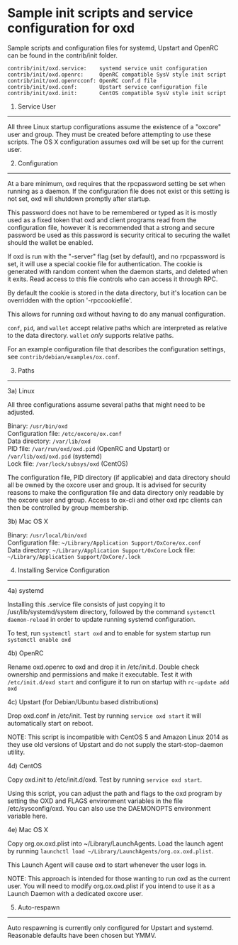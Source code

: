 Sample init scripts and service configuration for oxd
==========================================================

Sample scripts and configuration files for systemd, Upstart and OpenRC
can be found in the contrib/init folder.

    contrib/init/oxd.service:    systemd service unit configuration
    contrib/init/oxd.openrc:     OpenRC compatible SysV style init script
    contrib/init/oxd.openrcconf: OpenRC conf.d file
    contrib/init/oxd.conf:       Upstart service configuration file
    contrib/init/oxd.init:       CentOS compatible SysV style init script

1. Service User
---------------------------------

All three Linux startup configurations assume the existence of a "oxcore" user
and group.  They must be created before attempting to use these scripts.
The OS X configuration assumes oxd will be set up for the current user.

2. Configuration
---------------------------------

At a bare minimum, oxd requires that the rpcpassword setting be set
when running as a daemon.  If the configuration file does not exist or this
setting is not set, oxd will shutdown promptly after startup.

This password does not have to be remembered or typed as it is mostly used
as a fixed token that oxd and client programs read from the configuration
file, however it is recommended that a strong and secure password be used
as this password is security critical to securing the wallet should the
wallet be enabled.

If oxd is run with the "-server" flag (set by default), and no rpcpassword is set,
it will use a special cookie file for authentication. The cookie is generated with random
content when the daemon starts, and deleted when it exits. Read access to this file
controls who can access it through RPC.

By default the cookie is stored in the data directory, but it's location can be overridden
with the option '-rpccookiefile'.

This allows for running oxd without having to do any manual configuration.

`conf`, `pid`, and `wallet` accept relative paths which are interpreted as
relative to the data directory. `wallet` *only* supports relative paths.

For an example configuration file that describes the configuration settings,
see `contrib/debian/examples/ox.conf`.

3. Paths
---------------------------------

3a) Linux

All three configurations assume several paths that might need to be adjusted.

Binary:              `/usr/bin/oxd`  
Configuration file:  `/etc/oxcore/ox.conf`  
Data directory:      `/var/lib/oxd`  
PID file:            `/var/run/oxd/oxd.pid` (OpenRC and Upstart) or `/var/lib/oxd/oxd.pid` (systemd)  
Lock file:           `/var/lock/subsys/oxd` (CentOS)  

The configuration file, PID directory (if applicable) and data directory
should all be owned by the oxcore user and group.  It is advised for security
reasons to make the configuration file and data directory only readable by the
oxcore user and group.  Access to ox-cli and other oxd rpc clients
can then be controlled by group membership.

3b) Mac OS X

Binary:              `/usr/local/bin/oxd`  
Configuration file:  `~/Library/Application Support/OxCore/ox.conf`  
Data directory:      `~/Library/Application Support/OxCore`
Lock file:           `~/Library/Application Support/OxCore/.lock`

4. Installing Service Configuration
-----------------------------------

4a) systemd

Installing this .service file consists of just copying it to
/usr/lib/systemd/system directory, followed by the command
`systemctl daemon-reload` in order to update running systemd configuration.

To test, run `systemctl start oxd` and to enable for system startup run
`systemctl enable oxd`

4b) OpenRC

Rename oxd.openrc to oxd and drop it in /etc/init.d.  Double
check ownership and permissions and make it executable.  Test it with
`/etc/init.d/oxd start` and configure it to run on startup with
`rc-update add oxd`

4c) Upstart (for Debian/Ubuntu based distributions)

Drop oxd.conf in /etc/init.  Test by running `service oxd start`
it will automatically start on reboot.

NOTE: This script is incompatible with CentOS 5 and Amazon Linux 2014 as they
use old versions of Upstart and do not supply the start-stop-daemon utility.

4d) CentOS

Copy oxd.init to /etc/init.d/oxd. Test by running `service oxd start`.

Using this script, you can adjust the path and flags to the oxd program by
setting the OXD and FLAGS environment variables in the file
/etc/sysconfig/oxd. You can also use the DAEMONOPTS environment variable here.

4e) Mac OS X

Copy org.ox.oxd.plist into ~/Library/LaunchAgents. Load the launch agent by
running `launchctl load ~/Library/LaunchAgents/org.ox.oxd.plist`.

This Launch Agent will cause oxd to start whenever the user logs in.

NOTE: This approach is intended for those wanting to run oxd as the current user.
You will need to modify org.ox.oxd.plist if you intend to use it as a
Launch Daemon with a dedicated oxcore user.

5. Auto-respawn
-----------------------------------

Auto respawning is currently only configured for Upstart and systemd.
Reasonable defaults have been chosen but YMMV.
